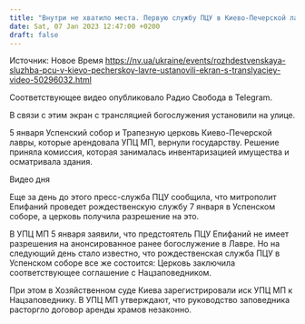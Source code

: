 ```yaml
---
title: "Внутри не хватило места. Первую службу ПЦУ в Киево-Печерской лавре транслировали на улице — видео"
date: Sat, 07 Jan 2023 12:47:00 +0200
draft: false
---
```

Источник: Новое Время https://nv.ua/ukraine/events/rozhdestvenskaya-sluzhba-pcu-v-kievo-pecherskoy-lavre-ustanovili-ekran-s-translyaciey-video-50296032.html


Соответствующее видео опубликовало Радио Свобода в Telegram.

В связи с этим экран с трансляцией богослужения установили на улице.

5 января Успенский собор и Трапезную церковь Киево-Печерской лавры, которые арендовала УПЦ МП, вернули государству. Решение приняла комиссия, которая занималась инвентаризацией имущества и осматривала здания.

 Видео дня   

Еще за день до этого пресс-служба ПЦУ сообщила, что митрополит Епифаний проведет рождественскую службу 7 января в Успенском соборе, а церковь получила разрешение на это.

В УПЦ МП 5 января заявили, что предстоятель ПЦУ Епифаний не имеет разрешения на анонсированное ранее богослужение в Лавре. Но на следующий день стало известно, что рождественская служба ПЦУ в Успенском соборе все же состоится: Церковь заключила соответствующее соглашение с Нацзаповедником.

При этом в Хозяйственном суде Киева зарегистрировали иск УПЦ МП к Нацзаповеднику. В УПЦ МП утверждают, что руководство заповедника расторгло договор аренды храмов незаконно.

